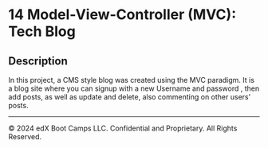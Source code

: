 # 14 Model-View-Controller (MVC): Tech Blog

## Description
In this project, a CMS style blog was created using the MVC paradigm. It is a blog site where you can signup with a new Username and password , then add posts, as well as update and delete, also commenting on other users' posts.

---
© 2024 edX Boot Camps LLC. Confidential and Proprietary. All Rights Reserved.
